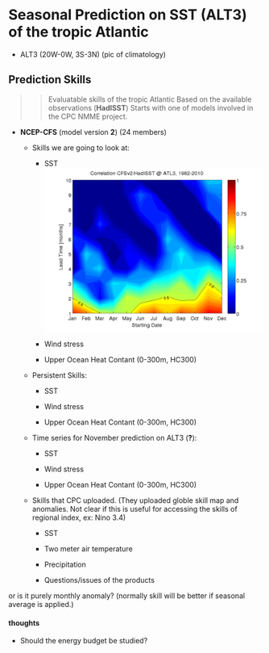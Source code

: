 # Seasonal Prediction on SST (ALT3) of the tropic Atlantic 

* ALT3 (20W-0W, 3S-3N) (pic of climatology)

## Prediction Skills ##
>> Evaluatable skills of the tropic Atlantic
>> Based on the available observations (__HadISST__)
>> Starts with one of models involved in the CPC NMME project.
 
* __NCEP-CFS__ (model version __2__) (24 members)
  * Skills we are going to look at:

    * SST ![](../figures/Tropical_Atlantic_SST/CFSv2_HadISST_Corr_ATL3.png)

    * Wind stress
    
    * Upper Ocean Heat Contant (0-300m, HC300)

  * Persistent Skills:

    * SST

    * Wind stress
    
    * Upper Ocean Heat Contant (0-300m, HC300)

  * Time series for November prediction on ALT3 (__?__):

    * SST

    * Wind stress
    
    * Upper Ocean Heat Contant (0-300m, HC300)


  * Skills that CPC uploaded. (They uploaded globle skill map and anomalies. Not clear if this is useful for accessing the skills of regional index, ex: Nino 3.4)
    * SST
    * Two meter air temperature
    * Precipitation 

    * Questions/issues of the products
      
or is it purely monthly anomaly? (normally skill will be better if seasonal average is applied.)


#### thoughts ####
  * Should the energy budget be studied? 


